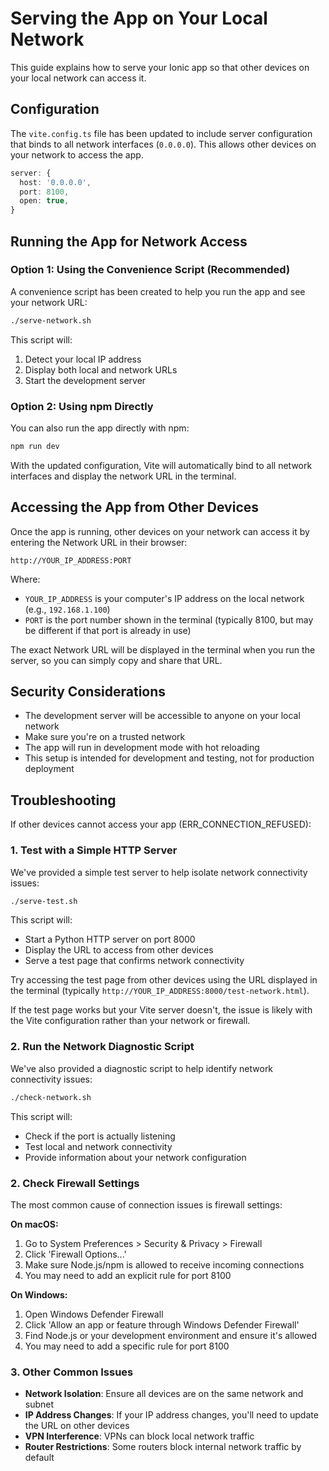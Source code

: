 # Serving the App on Your Local Network

This guide explains how to serve your Ionic app so that other devices on your local network can access it.

## Configuration

The `vite.config.ts` file has been updated to include server configuration that binds to all network interfaces (`0.0.0.0`). This allows other devices on your network to access the app.

```typescript
server: {
  host: '0.0.0.0',
  port: 8100,
  open: true,
}
```

## Running the App for Network Access

### Option 1: Using the Convenience Script (Recommended)

A convenience script has been created to help you run the app and see your network URL:

```bash
./serve-network.sh
```

This script will:
1. Detect your local IP address
2. Display both local and network URLs
3. Start the development server

### Option 2: Using npm Directly

You can also run the app directly with npm:

```bash
npm run dev
```

With the updated configuration, Vite will automatically bind to all network interfaces and display the network URL in the terminal.

## Accessing the App from Other Devices

Once the app is running, other devices on your network can access it by entering the Network URL in their browser:

```
http://YOUR_IP_ADDRESS:PORT
```

Where:
- `YOUR_IP_ADDRESS` is your computer's IP address on the local network (e.g., `192.168.1.100`)
- `PORT` is the port number shown in the terminal (typically 8100, but may be different if that port is already in use)

The exact Network URL will be displayed in the terminal when you run the server, so you can simply copy and share that URL.

## Security Considerations

- The development server will be accessible to anyone on your local network
- Make sure you're on a trusted network
- The app will run in development mode with hot reloading
- This setup is intended for development and testing, not for production deployment

## Troubleshooting

If other devices cannot access your app (ERR_CONNECTION_REFUSED):

### 1. Test with a Simple HTTP Server

We've provided a simple test server to help isolate network connectivity issues:

```bash
./serve-test.sh
```

This script will:
- Start a Python HTTP server on port 8000
- Display the URL to access from other devices
- Serve a test page that confirms network connectivity

Try accessing the test page from other devices using the URL displayed in the terminal (typically `http://YOUR_IP_ADDRESS:8000/test-network.html`).

If the test page works but your Vite server doesn't, the issue is likely with the Vite configuration rather than your network or firewall.

### 2. Run the Network Diagnostic Script

We've also provided a diagnostic script to help identify network connectivity issues:

```bash
./check-network.sh
```

This script will:
- Check if the port is actually listening
- Test local and network connectivity
- Provide information about your network configuration

### 2. Check Firewall Settings

The most common cause of connection issues is firewall settings:

**On macOS:**
1. Go to System Preferences > Security & Privacy > Firewall
2. Click 'Firewall Options...'
3. Make sure Node.js/npm is allowed to receive incoming connections
4. You may need to add an explicit rule for port 8100

**On Windows:**
1. Open Windows Defender Firewall
2. Click 'Allow an app or feature through Windows Defender Firewall'
3. Find Node.js or your development environment and ensure it's allowed
4. You may need to add a specific rule for port 8100

### 3. Other Common Issues

- **Network Isolation**: Ensure all devices are on the same network and subnet
- **IP Address Changes**: If your IP address changes, you'll need to update the URL on other devices
- **VPN Interference**: VPNs can block local network traffic
- **Router Restrictions**: Some routers block internal network traffic by default
